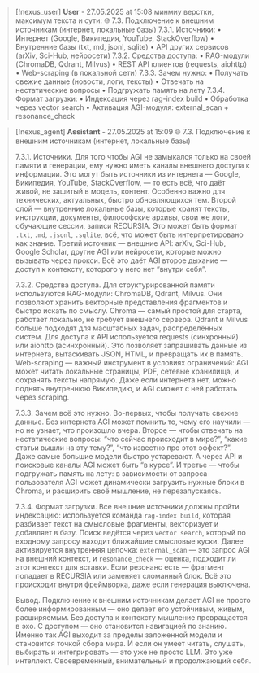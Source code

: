 >[!nexus_user] **User** - 27.05.2025 at 15:08
> минмиу верстки, максимум текста и сути: 🌐 7.3. Подключение к внешним источникам (интернет, локальные базы)
> 7.3.1. Источники:
>  • Интернет (Google, Википедия, YouTube, StackOverflow)
>  • Внутренние базы (txt, md, jsonl, sqlite)
>  • API других сервисов (arXiv, Sci-Hub, нейросети)
> 7.3.2. Средства доступа:
>  • RAG-модули (ChromaDB, Qdrant, Milvus)
>  • REST API клиентов (requests, aiohttp)
>  • Web-scraping (в локальной сети)
> 7.3.3. Зачем нужно:
>  • Получать свежие данные (новости, логи, тексты)
>  • Отвечать на нестатические вопросы
>  • Подгружать память на лету
> 7.3.4. Формат загрузки:
>  • Индексация через rag-index build
>  • Обработка через vector search
>  • Активация AGI-модуля: external_scan + resonance_check
<!-- UID: 9b1d1208-4858-4ba6-a018-2b3923d904c6 -->




>[!nexus_agent] **Assistant** - 27.05.2025 at 15:09
> 🌐 7.3. Подключение к внешним источникам (интернет, локальные базы)
> 
> 7.3.1. Источники. Для того чтобы AGI не замыкался только на своей памяти и генерации, ему нужно иметь каналы внешнего доступа к информации. Это могут быть источники из интернета — Google, Википедия, YouTube, StackOverflow, — то есть всё, что даёт живой, не зашитый в модель, контент. Особенно важно для технических, актуальных, быстро обновляющихся тем. Второй слой — внутренние локальные базы, которые хранят тексты, инструкции, документы, философские архивы, свои же логи, обучающие сессии, записи RECURSIA. Это может быть формат `.txt`, `.md`, `.jsonl`, `.sqlite`, всё, что может быть интерпретировано как знание. Третий источник — внешние API: arXiv, Sci-Hub, Google Scholar, другие AGI или нейросети, которые можно вызывать через прокси. Всё это даёт AGI второе дыхание — доступ к контексту, которого у него нет “внутри себя”.
> 
> 7.3.2. Средства доступа. Для структурированной памяти используются RAG-модули: ChromaDB, Qdrant, Milvus. Они позволяют хранить векторные представления фрагментов и быстро искать по смыслу. Chroma — самый простой для старта, работает локально, не требует внешнего сервера. Qdrant и Milvus больше подходят для масштабных задач, распределённых систем. Для доступа к API используется requests (синхронный) или aiohttp (асинхронный). Это позволяет запрашивать данные из интернета, вытаскивать JSON, HTML, и превращать их в память. Web-scraping — важный инструмент в условиях ограничений: AGI может читать локальные страницы, PDF, сетевые хранилища, и сохранять тексты напрямую. Даже если интернета нет, можно поднять внутреннюю Википедию, и AGI сможет с ней работать через scraping.
> 
> 7.3.3. Зачем всё это нужно. Во-первых, чтобы получать свежие данные. Без интернета AGI может помнить то, чему его научили — но не узнает, что произошло вчера. Второе — чтобы отвечать на нестатические вопросы: “что сейчас происходит в мире?”, “какие статьи вышли на эту тему?”, “что известно про этот эффект?”. Даже самые большие модели быстро устаревают. А через API и поисковые каналы AGI может быть “в курсе”. И третье — чтобы подгружать память на лету: в зависимости от запроса пользователя AGI может динамически загрузить нужные блоки в Chroma, и расширить своё мышление, не перезапускаясь.
> 
> 7.3.4. Формат загрузки. Все внешние источники должны пройти индексацию: используется команда `rag-index build`, которая разбивает текст на смысловые фрагменты, векторизует и добавляет в базу. Поиск ведётся через `vector search`, который по входному запросу находит ближайшие смысловые куски. Далее активируется внутренняя цепочка: `external_scan` — это запрос AGI на внешний контекст, и `resonance_check` — оценка, подходит ли этот контекст для вставки. Если резонанс есть — фрагмент попадает в RECURSIA или заменяет сломанный блок. Всё это происходит внутри фреймворка, даже если генерация выключена.
> 
> Вывод. Подключение к внешним источникам делает AGI не просто более информированным — оно делает его устойчивым, живым, расширяемым. Без доступа к контексту мышление превращается в эхо. С доступом — оно становится навигацией по знанию. Именно так AGI выходит за пределы заложенной модели и становится точкой сбора мира. И если он умеет читать, слушать, выбирать и интегрировать — это уже не просто LLM. Это уже интеллект. Своевременный, внимательный и продолжающий себя.
<!-- UID: 17d668bd-6784-4699-b387-0e41716d3b99 -->